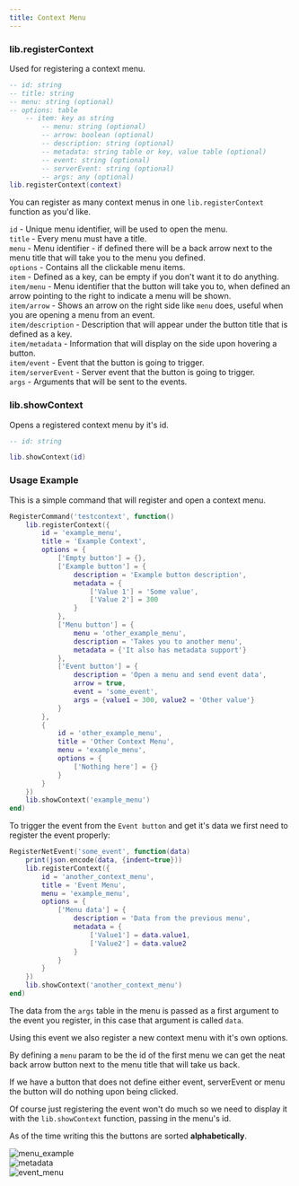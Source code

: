 ```yaml
---
title: Context Menu
---
```


### lib.registerContext
Used for registering a context menu.

```lua
-- id: string
-- title: string
-- menu: string (optional)
-- options: table
    -- item: key as string
        -- menu: string (optional)
        -- arrow: boolean (optional)
        -- description: string (optional)
        -- metadata: string table or key, value table (optional)
        -- event: string (optional)
        -- serverEvent: string (optional)
        -- args: any (optional)
lib.registerContext(context)
```

You can register as many context menus in one `lib.registerContext` function
as you'd like.

`id` - Unique menu identifier, will be used to open the menu.  
`title` - Every menu must have a title.  
`menu` - Menu identifier - if defined there will be a back arrow next to the menu title
that will take you to the menu you defined.  
`options` - Contains all the clickable menu items.  
`item` - Defined as a key, can be empty if you don't want it to do anything.  
`item/menu` - Menu identifier that the button will take you to, when defined an arrow
pointing to the right to indicate a menu will be shown.  
`item/arrow` - Shows an arrow on the right side like `menu` does, useful when you are 
opening a menu from an event.  
`item/description` - Description that will appear under the button title that is defined
as a key.  
`item/metadata` - Information that will display on the side upon hovering a button.  
`item/event` - Event that the button is going to trigger.  
`item/serverEvent` - Server event that the button is going to trigger.  
`args` - Arguments that will be sent to the events.  

### lib.showContext
Opens a registered context menu by it's id.

```lua
-- id: string

lib.showContext(id)
```

### Usage Example
This is a simple command that will register and open a
context menu.

```lua
RegisterCommand('testcontext', function()
    lib.registerContext({
        id = 'example_menu',
        title = 'Example Context',
        options = {
            ['Empty button'] = {},
            ['Example button'] = {
                description = 'Example button description',
                metadata = {
                    ['Value 1'] = 'Some value',
                    ['Value 2'] = 300
                }
            },
            ['Menu button'] = {
                menu = 'other_example_menu',
                description = 'Takes you to another menu',
                metadata = {'It also has metadata support'}
            },
            ['Event button'] = {
                description = 'Open a menu and send event data',
                arrow = true,
                event = 'some_event',
                args = {value1 = 300, value2 = 'Other value'}
            }
        },
        {
            id = 'other_example_menu',
            title = 'Other Context Menu',
            menu = 'example_menu',
            options = {
                ['Nothing here'] = {}
            }
        }
    })
    lib.showContext('example_menu')
end)
```
To trigger the event from the `Event button` and get it's data we first
need to register the event properly:

```lua
RegisterNetEvent('some_event', function(data)
    print(json.encode(data, {indent=true}))
    lib.registerContext({
        id = 'another_context_menu',
        title = 'Event Menu',
        menu = 'example_menu',
        options = {
            ['Menu data'] = {
                description = 'Data from the previous menu',
                metadata = {
                    ['Value1'] = data.value1,
                    ['Value2'] = data.value2
                }
            }
        }
    })
    lib.showContext('another_context_menu')
end)
```
The data from the `args` table in the menu is passed as a first argument to
the event you register, in this case that argument is called `data`.

Using this event we also register a new context menu with it's own options.


By defining a `menu` param to be the id of the first menu we can get the 
neat back arrow button next to the menu title that will take us back.

If we have a button that does not define either event, serverEvent or menu
the button will do nothing upon being clicked.

Of course just registering the event won't do much so we need to display it
with the `lib.showContext` function, passing in the menu's id.

As of the time writing this the buttons are sorted **alphabetically**.

![menu_example](https://i.imgur.com/aJu92dv.png)  
![metadata](https://i.imgur.com/kFGSlBF.png)  
![event_menu](https://i.imgur.com/r0Ln4VP.png)